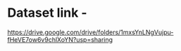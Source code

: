 # Dataset link -

https://drive.google.com/drive/folders/1mxsYnLNgVujpu-fHeVE7ow6v9chlXoYN?usp=sharing
